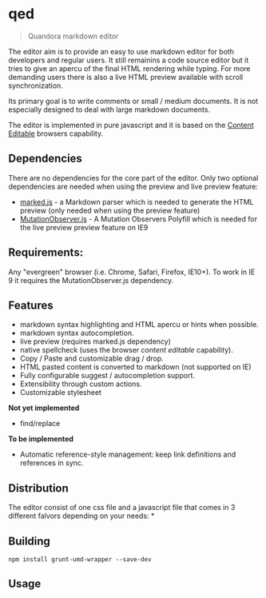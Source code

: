 # qed

> Quandora markdown editor

The editor aim is to provide an easy to use markdown editor for both developers and regular users. It still remainins a code source editor but it tries to give an apercu of the final HTML rendering while typing. For more demanding users there is also a live HTML preview available with scroll synchronization. 

Its primary goal is to write comments or small / medium documents. It is not especially designed to deal with large markdown documents.

The editor is implemented in pure javascript and it is based on the [Content Editable](https://developer.mozilla.org/en-US/docs/Web/Guide/HTML/Content_Editable) browsers capability. 

## Dependencies

There are no dependencies for the core part of the editor. 
Only two optional dependencies are needed when using the preview and live preview feature:

* [marked.js](https://github.com/chjj/marked) - a Markdown parser which is needed to generate the HTML preview (only needed when using the preview feature)
* [MutationObserver.js](https://github.com/polymer/MutationObservers) - A Mutation Observers Polyfill which is needed for the live preview preview feature on IE9

## Requirements:
Any "evergreen" browser (i.e. Chrome, Safari, Firefox, IE10+). To work in IE 9 it requires the MutationObserver.js dependency.

## Features
* markdown syntax highlighting and HTML apercu or hints when possible.
* markdown syntax autocompletion.
* live preview (requires marked.js dependency)
* native spellcheck (uses the browser *content editable* capability).
* Copy / Paste and customizable drag / drop. 
* HTML pasted content is converted to markdown (not supported on IE)
* Fully configurable suggest / autocompletion support.
* Extensibility through custom actions.
* Customizable stylesheet

**Not yet implemented**
* find/replace

**To be implemented**

* Automatic reference-style management: keep link definitions and references in sync.

## Distribution
The editor consist of one css file and a javascript file that comes in 3 different falvors depending on your needs:
*

## Building 

```shell
npm install grunt-umd-wrapper --save-dev
```


## Usage


